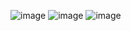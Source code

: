 ![image](https://github.com/user-attachments/assets/37584f26-7098-40af-a8c9-4855d83a0c1f)
![image](https://github.com/user-attachments/assets/1a0fedf3-1b16-4114-aaf5-04c68de34aef)
![image](https://github.com/user-attachments/assets/38ba5d1e-db7b-41da-9b9c-34034b5d2b68)
